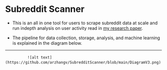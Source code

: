 ﻿# Subreddit Scanner 
 
- This is an all in one tool for users to scrape subreddit data at scale and run indepth analysis on user activity read in [my research paper](https://github.com/arzhangv/SubredditScanner/blob/main/SubredditScanner_Report.pdf).

- The pipeline for data collection, storage, analysis, and machine learning is explained in the diagram below.
&nbsp;
&nbsp;

***
              ![alt text](https://github.com/arzhangv/SubredditScanner/blob/main/DiagramV3.png)
